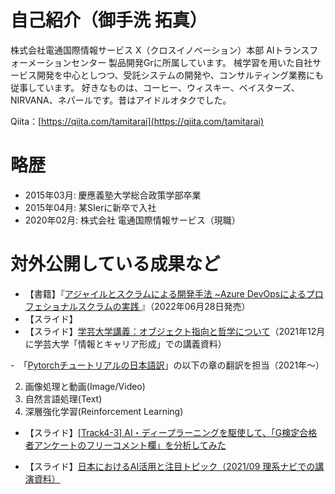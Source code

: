 # 自己紹介（御手洗 拓真）

株式会社電通国際情報サービス X（クロスイノベーション）本部 AIトランスフォーメーションセンター 製品開発Grに所属しています。
械学習を用いた自社サービス開発を中心としつつ、受託システムの開発や、コンサルティング業務にも従事しています。
好きなものは、コーヒー、ウィスキー、ベイスターズ、NIRVANA、ネパールです。昔はアイドルオタクでした。

Qiita：[https://qiita.com/tamitarai](https://qiita.com/tamitarai)

# 略歴
- 2015年03月:  慶應義塾大学総合政策学部卒業
- 2015年04月:  某SIerに新卒で入社
- 2020年02月:  株式会社 電通国際情報サービス（現職）
 

# 対外公開している成果など

- 【書籍】『[アジャイルとスクラムによる開発手法 ~Azure DevOpsによるプロフェショナルスクラムの実践 ](www.amazon.co.jp/dp/4839978778)』（2022年06月28日発売）
- 【スライド】
- 【スライド】[学芸大学講義：オブジェクト指向と哲学について](https://speakerdeck.com/isidaitc/ri-ben-niokeruaihuo-yong-falsezhuang-kuang-tozhu-mu-topituku-2021nian-10yue-fa-biao)（2021年12月に学芸大学「情報とキャリア形成」での講義資料）

-　「[Pytorchチュートリアルの日本語訳](https://yutaroogawa.github.io/pytorch_tutorials_jp/)」の以下の章の翻訳を担当（2021年～）

  2. 画像処理と動画(Image/Video)
  3. 自然言語処理(Text)
  4. 深層強化学習(Reinforcement Learning)

- 【スライド】[[Track4-3] AI・ディープラーニングを駆使して、「G検定合格者アンケートのフリーコメント欄」を分析してみた](https://www.slideshare.net/DeepLearningLab/track43-aig)

- 【スライド】[日本におけるAI活用と注目トピック（2021/09 理系ナビでの講演資料）](https://speakerdeck.com/takumamitarai/li-xi-nabi-ri-ben-niokeruaihuo-yong-falsezhuang-kuang-tozhu-mu-topituku)

